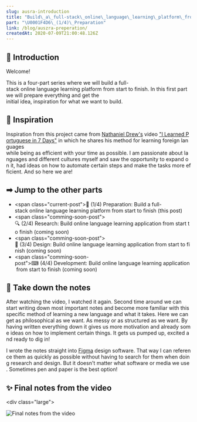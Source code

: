 ```yaml
---
slug: ausra-introduction
title: "Build\_a\_full-stack\_online\_language\_learning\_platform\_from\_start\_to\_finish"
part: "\U0001F4D6\_(1/4)\_Preparation"
link: /blog/auszra-preperation/
createdAt: 2020-07-09T21:00:48.126Z
---
```

## 👋 Introduction

Welcome!

This is a four-part series where we will build a full-stack online language learning platform from start to finish. In this first part we will prepare everything and get the initial idea, inspiration for what we want to build.

## 💭 Inspiration

Inspiration from this project came from [Nathaniel Drew's](https://www.youtube.com/nathanieldrewofficial) video ["I Learned Portuguese in 7 Days"](https://www.youtube.com/watch?v=lhcvejeAB0E) in which he shares his method for learning foreign languages while being as efficient with your time as possible. I am passionate about languages and different cultures myself and saw the opportunity to expand on it, had ideas on how to automate certain steps and make the tasks more efficient. And so here we are!

## ➡ Jump to the other parts

* <span class="current-post">📖 (1/4) Preparation: Build a full-stack online language learning platform from start to finish (this post)</span>
* <span class="comming-soon-post">🔍 (2/4) Research: Build online language learning application from start to finish (coming soon)</span>
* <span class="comming-soon-post">🎨 (3/4) Design: Build online language learning application from start to finish (coming soon)</span>
* <span class="comming-soon-post">⌨ (4/4) Development: Build online language learning application from start to finish (coming soon)</span>

## 📝 Take down the notes

After watching the video, I watched it again. Second time around we can start writing down most important notes and become more familiar with this specific method of learning a new language and what it takes. Here we can get as philosophical as we want. As messy or as structured as we want. By having written everything down it gives us more motivation and already some ideas on how to implement certain things. It gets us pumped up, excited and ready to dig in!

I wrote the notes straight into [Figma](https://www.figma.com) design software. That way I can reference them as quickly as possible without having to search for them when doing research and design. But it doesn't matter what software or media we use. Sometimes pen and paper is the best option!

## ✨ Final notes from the video

<div class="large">

![Final notes from the video](/uploads/auszra-final-notes-from-the-video.png)

</div>
